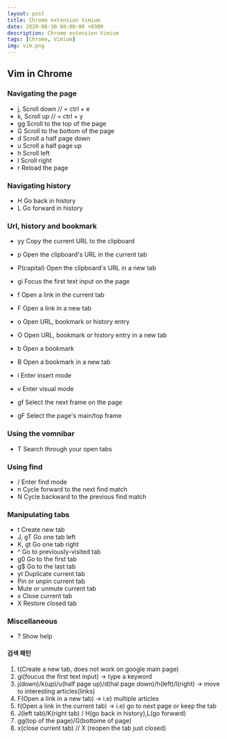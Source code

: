 ```yaml
---
layout: post
title: Chrome extension Vimium
date: 2020-06-30 00:00:00 +0300
description: Chrome extension Vimium
tags: [Chrome, Vimium]
img: vim.png
---
```


## Vim in Chrome

### Navigating the page
* j, <c-e>		Scroll down    // <c-e> = ctrl + e
* k, <c-y>		Scroll up      // <c-e> = ctrl + y
* gg		Scroll to the top of the page
* G		Scroll to the bottom of the page
* d		Scroll a half page down
* u		Scroll a half page up
* h		Scroll left
* l		Scroll right
* r		Reload the page

### Navigating history
* H		Go back in history
* L		Go forward in history

### Url, history and bookmark
* yy		Copy the current URL to the clipboard
* p		Open the clipboard's URL in the current tab
* P(capital)		Open the clipboard's URL in a new tab
* gi		Focus the first text input on the page
* f		Open a link in the current tab
* F		Open a link in a new tab
* o		Open URL, bookmark or history entry
* O		Open URL, bookmark or history entry in a new tab
* b		Open a bookmark
* B		Open a bookmark in a new tab

* i		Enter insert mode
* v		Enter visual mode
* gf		Select the next frame on the page
* gF		Select the page's main/top frame

### Using the vomnibar
* T		Search through your open tabs

### Using find
* /		Enter find mode
* n		Cycle forward to the next find match
* N		Cycle backward to the previous find match

### Manipulating tabs
* t		Create new tab
* J, gT		Go one tab left
* K, gt		Go one tab right
* ^		Go to previously-visited tab
* g0		Go to the first tab
* g$		Go to the last tab
* yt		Duplicate current tab
* <a-p>		Pin or unpin current tab
* <a-m>		Mute or unmute current tab
* x		Close current tab
* X		Restore closed tab

### Miscellaneous
* ?		Show help

#### 검색 패턴
1. t(Create a new tab, does not work on google main page)
2. gi(foucus the first text input) -> type a keyword
3. j(down)/k(up)/u(half page up)/d(hal page down)/h(left)/l(right) -> move to interesting articles(links)
4. F(Open a link in a new tab) -> i.e) multiple articles
5. f(Open a link in the current tab) -> i.e) go to next page or keep the tab
6. J(left tab)/K(right tab) / H(go back in history),L(go forward)
7. gg(top of the page)/G(bottome of page)
8. x(close current tab) // X (reopen the tab just closed)